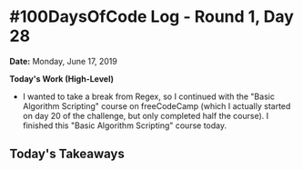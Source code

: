 # #100DaysOfCode Log - Round 1, Day 28

**Date:** Monday, June 17, 2019


**Today's Work (High-Level)**
- I wanted to take a break from Regex, so I continued with the "Basic Algorithm Scripting" course on freeCodeCamp (which I actually started on day 20 of the challenge, but only completed half the course). I finished this "Basic Algorithm Scripting" course today.

**Today's Takeaways**
- 
